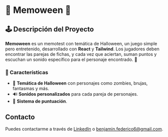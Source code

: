 # 🎃 Memoween 🎃

## 🕹 Descripción del Proyecto

**Memoween** es un memotest con temática de Halloween, un juego simple pero entretenido, desarrollado con **React** y **Tailwind**. Los jugadores deben encontrar las parejas de fichas, y cada vez que aciertan, suman puntos y escuchan un sonido específico para el personaje encontrado. 🧛

### 👻 Características

- 🎃 **Temática de Halloween** con personajes como zombies, brujas, fantasmas y más.
- 🔊 **Sonidos personalizados** para cada pareja de personajes.
- 🎯 **Sistema de puntuación**.

## Contacto

Puedes contactarme a través de [LinkedIn](https://www.linkedin.com/in/federicobenjamin/) o <benjamin.federico6@gmail.com>.
